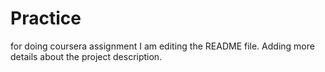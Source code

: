 # Practice
for doing coursera assignment
I am editing the README file. Adding more details about the project description.
